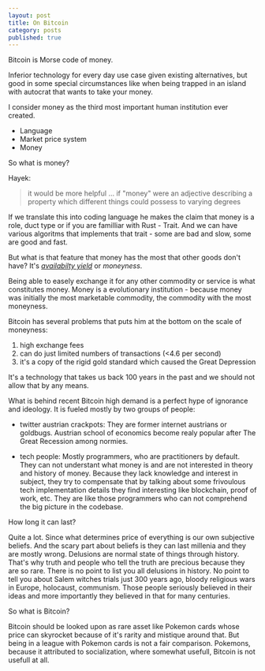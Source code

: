 ```yaml
---
layout: post
title: On Bitcoin
category: posts
published: true
---
```

Bitcoin is Morse code of money.

Inferior technology for every day use case given existing alternatives, but good in some special circumstances like when being trapped in an island with autocrat that wants to take your money.

I consider money as the third most important human institution ever created. 

- Language
- Market price system
- Money

So what is money?

Hayek:
> it would be more helpful ... if "money" were an adjective describing a property which different things could possess to varying degrees

If we translate this into coding language he makes the claim that money is a role, duct type or if you are familliar with Rust - Trait. And we can have various algoritms that implements that trait - some are bad and slow, some are good and fast. 

But what is that feature that money has the most that other goods don't have? It's [_availabilty yield_](https://myslu.stlawu.edu/~shorwitz/Papers/Subjectivist%20Money%20JEEH%201990.pdf "availabilty yield") or _moneyness_.

Being able to easely exchange it for any other commodity or service is what constitutes money. Money is a evolutionary institution - because money was initially the most marketable commodity, the commodity with the most moneyness.

Bitcoin has several problems that puts him at the bottom on the scale of moneyness: 
1. high exchange fees
2. can do just limited numbers of transactions (<4.6 per second) 
3. it's a copy of the rigid gold standard which caused the Great Depression

It's a technology that takes us back 100 years in the past and we should not allow that by any means.

What is behind recent Bitcoin high demand is a perfect hype of ignorance and ideology. It is fueled mostly by two groups of people:

- twitter austrian crackpots: They are former internet austrians or goldbugs. Austrian school of economics become realy popular after The Great Recession among normies.

- tech people: Mostly programmers, who are practitioners by default. They can not understant what money is and are not interested in theory and history of money. Because they lack knowledge and interest in subject, they try to compensate that by talking about some frivoulous tech implementation details they find interesting like blockchain, proof of work, etc. They are like those programmers who can not comprehend the big picture in the codebase. 

How long it can last? 

Quite a lot. Since what determines price of everything is our own subjective beliefs. And the scary part about beliefs is they can last millenia and they are mostly wrong. Delusions are normal state of things through history. That's why truth and people who tell the truth are precious because they are so rare.
There is no point to list you all delusions in history. No point to tell you about Salem witches trials just 300 years ago, bloody religious wars in Europe, holocaust, communism. Those people seriously believed in their ideas and more importantly they believed in that for many centuries.

So what is Bitcoin?

Bitcoin should be looked upon as rare asset like Pokemon cards whose price can skyrocket because of it's rarity and mistique around that. But being in a league with Pokemon cards is not a fair comparison. Pokemons, because it attributed to socialization, where somewhat usefull, Bitcoin is not usefull at all.
